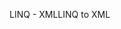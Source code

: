 <span data-ttu-id="82033-101">LINQ - XML</span><span class="sxs-lookup"><span data-stu-id="82033-101">LINQ to XML</span></span>
